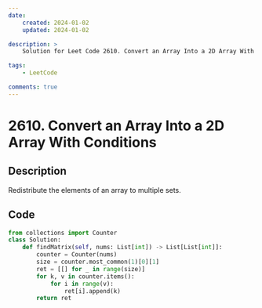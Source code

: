 ```yaml
---
date:
    created: 2024-01-02
    updated: 2024-01-02

description: >
    Solution for Leet Code 2610. Convert an Array Into a 2D Array With Conditions

tags:
    - LeetCode

comments: true
---
```

# 2610. Convert an Array Into a 2D Array With Conditions

## Description

Redistribute the elements of an array to multiple sets.

## Code

```python
from collections import Counter
class Solution:
    def findMatrix(self, nums: List[int]) -> List[List[int]]:
        counter = Counter(nums)
        size = counter.most_common(1)[0][1]
        ret = [[] for _ in range(size)]
        for k, v in counter.items():
            for i in range(v):
                ret[i].append(k)
        return ret
```